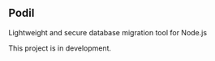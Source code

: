 ## Podil
Lightweight and secure database migration tool for Node.js

This project is in development.

